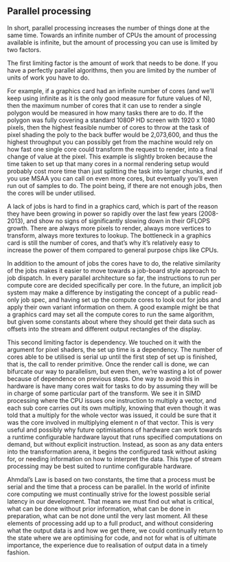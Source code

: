 Parallel processing
-------------------

In short, parallel processing increases the number of things done at the
same time. Towards an infinite number of CPUs the amount of processing
available is infinite, but the amount of processing you can use is
limited by two factors.

The first limiting factor is the amount of work that needs to be done.
If you have a perfectly parallel algorithms, then you are limited by the
number of units of work you have to do.

For example, if a graphics card had an infinite number of cores (and
we’ll keep using infinite as it is the only good measure for future
values of N), then the maximum number of cores that it can use to render
a single polygon would be measured in how many tasks there are to do. If
the polygon was fully covering a standard 1080P HD screen with 1920 x
1080 pixels, then the highest feasible number of cores to throw at the
task of pixel shading the poly to the back buffer would be 2,073,600,
and thus the highest throughput you can possibly get from the machine
would rely on how fast one single core could transform the request to
render, into a final change of value at the pixel. This example is
slightly broken because the time taken to set up that many cores in a
normal rendering setup would probably cost more time than just splitting
the task into larger chunks, and if you use MSAA you can call on even
more cores, but eventually you’ll even run out of samples to do. The
point being, if there are not enough jobs, then the cores will be under
utilised.

A lack of jobs is hard to find in a graphics card, which is part of the
reason they have been growing in power so rapidly over the last few
years (2008-2013), and show no signs of significantly slowing down in
their GFLOPS growth. There are always more pixels to render, always more
vertices to transform, always more textures to lookup. The bottleneck in
a graphics card is still the number of cores, and that’s why it’s
relatively easy to increase the power of them compared to general
purpose chips like CPUs.

In addition to the amount of jobs the cores have to do, the relative
similarity of the jobs makes it easier to move towards a job-board style
approach to job dispatch. In every parallel architecture so far, the
instructions to run per compute core are decided specifically per core.
In the future, an implicit job system may make a difference by
instigating the concept of a public read-only job spec, and having set
up the compute cores to look out for jobs and apply their own variant
information on them. A good example might be that a graphics card may
set all the compute cores to run the same algorithm, but given some
constants about where they should get their data such as offsets into
the stream and different output rectangles of the display.

This second limiting factor is dependency. We touched on it with the
argument for pixel shaders, the set up time is a dependency. The number
of cores able to be utilised is serial up until the first step of set up
is finished, that is, the call to render primitive. Once the render call
is done, we can bifurcate our way to parallelism, but even then, we’re
wasting a lot of power because of dependence on previous steps. One way
to avoid this in hardware is have many cores wait for tasks to do by
assuming they will be in charge of some particular part of the
transform. We see it in SIMD processing where the CPU issues one
instruction to multiply a vector, and each sub core carries out its own
multiply, knowing that even though it was told that a multiply for the
whole vector was issued, it could be sure that it was the core involved
in multiplying element n of that vector. This is very useful and
possibly why future optimisations of hardware can work towards a runtime
configurable hardware layout that runs specified computations on demand,
but without explicit instruction. Instead, as soon as any data enters
into the transformation arena, it begins the configured task without
asking for, or needing information on how to interpret the data. This
type of stream processing may be best suited to runtime configurable
hardware.

Ahmdal’s Law is based on two constants, the time that a process must be
serial and the time that a process can be parallel. In the world of
infinite core computing we must continually strive for the lowest
possible serial latency in our development. That means we must find out
what is critical, what can be done without prior information, what can
be done in preparation, what can be not done until the very last moment.
All these elements of processing add up to a full product, and without
considering what the output data is and how we get there, we could
continually return to the state where we are optimising for code, and
not for what is of ultimate importance, the experience due to
realisation of output data in a timely fashion.

